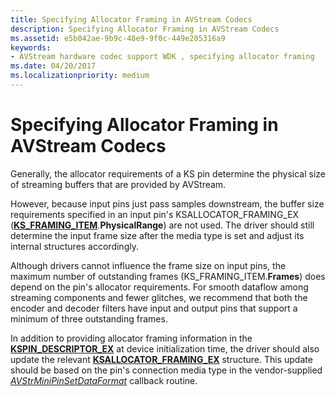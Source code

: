 ```yaml
---
title: Specifying Allocator Framing in AVStream Codecs
description: Specifying Allocator Framing in AVStream Codecs
ms.assetid: e5b042ae-9b9c-48e9-9f0c-449e205316a9
keywords:
- AVStream hardware codec support WDK , specifying allocator framing
ms.date: 04/20/2017
ms.localizationpriority: medium
---
```


# Specifying Allocator Framing in AVStream Codecs


Generally, the allocator requirements of a KS pin determine the physical size of streaming buffers that are provided by AVStream.

However, because input pins just pass samples downstream, the buffer size requirements specified in an input pin's KSALLOCATOR\_FRAMING\_EX ([**KS\_FRAMING\_ITEM**](https://docs.microsoft.com/windows-hardware/drivers/ddi/ks/ns-ks-ks_framing_item).**PhysicalRange**) are not used. The driver should still determine the input frame size after the media type is set and adjust its internal structures accordingly.

Although drivers cannot influence the frame size on input pins, the maximum number of outstanding frames (KS\_FRAMING\_ITEM.**Frames**) does depend on the pin's allocator requirements. For smooth dataflow among streaming components and fewer glitches, we recommend that both the encoder and decoder filters have input and output pins that support a minimum of three outstanding frames.

In addition to providing allocator framing information in the [**KSPIN\_DESCRIPTOR\_EX**](https://docs.microsoft.com/windows-hardware/drivers/ddi/ks/ns-ks-_kspin_descriptor_ex) at device initialization time, the driver should also update the relevant [**KSALLOCATOR\_FRAMING\_EX**](https://docs.microsoft.com/windows-hardware/drivers/ddi/ks/ns-ks-ksallocator_framing_ex) structure. This update should be based on the pin's connection media type in the vendor-supplied [*AVStrMiniPinSetDataFormat*](https://docs.microsoft.com/windows-hardware/drivers/ddi/ks/nc-ks-pfnkspinsetdataformat) callback routine.

 

 




